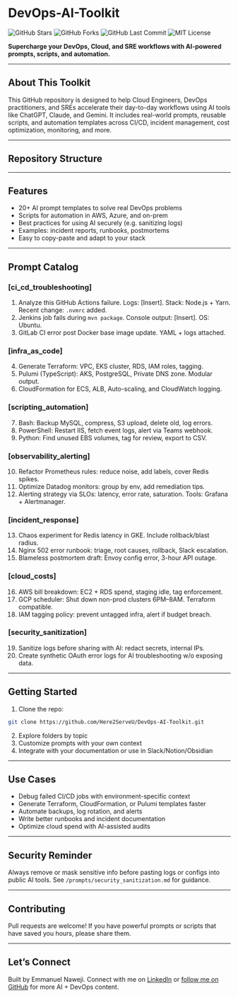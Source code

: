 # DevOps-AI-Toolkit

![GitHub Stars](https://img.shields.io/github/stars/Here2ServeU/DevOps-AI-Toolkit?style=social)
![GitHub Forks](https://img.shields.io/github/forks/Here2ServeU/DevOps-AI-Toolkit?style=social)
![GitHub Last Commit](https://img.shields.io/github/last-commit/Here2ServeU/DevOps-AI-Toolkit)
![MIT License](https://img.shields.io/badge/license-MIT-blue.svg)

**Supercharge your DevOps, Cloud, and SRE workflows with AI-powered prompts, scripts, and automation.**

---

## About This Toolkit
This GitHub repository is designed to help Cloud Engineers, DevOps practitioners, and SREs accelerate their day-to-day workflows using AI tools like ChatGPT, Claude, and Gemini. It includes real-world prompts, reusable scripts, and automation templates across CI/CD, incident management, cost optimization, monitoring, and more.

---

## Repository Structure
---

## Features
- 20+ AI prompt templates to solve real DevOps problems
- Scripts for automation in AWS, Azure, and on-prem
- Best practices for using AI securely (e.g. sanitizing logs)
- Examples: incident reports, runbooks, postmortems
- Easy to copy-paste and adapt to your stack

---

## Prompt Catalog

### [ci_cd_troubleshooting]
1. Analyze this GitHub Actions failure. Logs: [Insert]. Stack: Node.js + Yarn. Recent change: `.nvmrc` added.
2. Jenkins job fails during `mvn package`. Console output: [Insert]. OS: Ubuntu.
3. GitLab CI error post Docker base image update. YAML + logs attached.

### [infra_as_code]
4. Generate Terraform: VPC, EKS cluster, RDS, IAM roles, tagging.
5. Pulumi (TypeScript): AKS, PostgreSQL, Private DNS zone. Modular output.
6. CloudFormation for ECS, ALB, Auto-scaling, and CloudWatch logging.

### [scripting_automation]
7. Bash: Backup MySQL, compress, S3 upload, delete old, log errors.
8. PowerShell: Restart IIS, fetch event logs, alert via Teams webhook.
9. Python: Find unused EBS volumes, tag for review, export to CSV.

### [observability_alerting]
10. Refactor Prometheus rules: reduce noise, add labels, cover Redis spikes.
11. Optimize Datadog monitors: group by env, add remediation tips.
12. Alerting strategy via SLOs: latency, error rate, saturation. Tools: Grafana + Alertmanager.

### [incident_response]
13. Chaos experiment for Redis latency in GKE. Include rollback/blast radius.
14. Nginx 502 error runbook: triage, root causes, rollback, Slack escalation.
15. Blameless postmortem draft: Envoy config error, 3-hour API outage.

### [cloud_costs]
16. AWS bill breakdown: EC2 + RDS spend, staging idle, tag enforcement.
17. GCP scheduler: Shut down non-prod clusters 6PM–8AM. Terraform compatible.
18. IAM tagging policy: prevent untagged infra, alert if budget breach.

### [security_sanitization]
19. Sanitize logs before sharing with AI: redact secrets, internal IPs.
20. Create synthetic OAuth error logs for AI troubleshooting w/o exposing data.

---

## Getting Started
1. Clone the repo:
```bash
git clone https://github.com/Here2ServeU/DevOps-AI-Toolkit.git
```
2. Explore folders by topic
3. Customize prompts with your own context
4. Integrate with your documentation or use in Slack/Notion/Obsidian

---

## Use Cases
- Debug failed CI/CD jobs with environment-specific context
- Generate Terraform, CloudFormation, or Pulumi templates faster
- Automate backups, log rotation, and alerts
- Write better runbooks and incident documentation
- Optimize cloud spend with AI-assisted audits

---

## Security Reminder
Always remove or mask sensitive info before pasting logs or configs into public AI tools. See `/prompts/security_sanitization.md` for guidance.

---

## Contributing
Pull requests are welcome! If you have powerful prompts or scripts that have saved you hours, please share them.

---

## Let’s Connect
Built by Emmanuel Naweji. Connect with me on [LinkedIn](https://linkedin.com/in/ready2assist) or [follow me on GitHub](https://github.com/Here2ServeU) for more AI + DevOps content.

